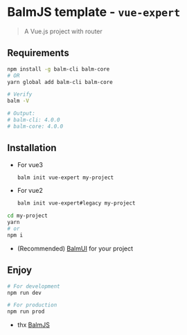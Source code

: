 # BalmJS template - `vue-expert`

> A Vue.js project with router

## Requirements

```sh
npm install -g balm-cli balm-core
# OR
yarn global add balm-cli balm-core
```

```sh
# Verify
balm -V

# Output:
# balm-cli: 4.0.0
# balm-core: 4.0.0
```

## Installation

- For vue3

  ```sh
  balm init vue-expert my-project
  ```

- For vue2

  ```sh
  balm init vue-expert#legacy my-project
  ```

```sh
cd my-project
yarn
# or
npm i
```

- (Recommended) [BalmUI](https://material.balmjs.com/) for your project

## Enjoy

```sh
# For development
npm run dev

# For production
npm run prod
```

- thx [BalmJS](https://github.com/balmjs/balm)
